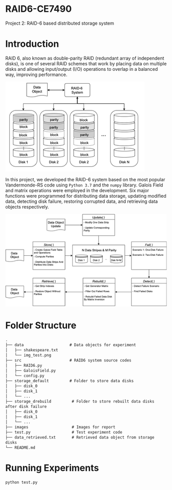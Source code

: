 # RAID6-CE7490

Project 2: RAID-6 based distributed storage system

# Introduction

RAID 6, also known as double-parity RAID (redundant array of independent disks), is one of several RAID schemes that work by placing data on multiple disks and allowing input/output (I/O) operations to overlap in a balanced way, improving performance.

![](https://github.com/siyue-zhang/RAID6-CE7490/blob/master/images/system.png)

In this project, we developed the RAID-6 system based on the most popular Vandermonde-RS code using ```Python 3.7``` and the ```numpy``` library. Galois Field and matrix operations were employed in the development. Six major functions were programmed for distributing data storage, updating modified data, detecting disk failure, restoring corrupted data, and retrieving data objects respectively.

![](https://github.com/siyue-zhang/RAID6-CE7490/blob/master/images/flow.png)


# Folder Structure

```
.
├── data                    # Data objects for experiment
│   ├── shakespeare.txt
│   └── img_test.png
├── src                     # RAID6 system source codes
│   ├── RAID6.py
│   ├── GaloisField.py 
│   └── config.py     
├── storage_default         # Folder to store data disks
│   ├── disk_0
│   ├── disk_1
│   └── ...      
├── storage_drebuild         # Folder to store rebuilt data disks after disk failure
│   ├── disk_0
│   ├── disk_1
│   └── ...  
├── images                   # Images for report
├── test.py                  # Test experiment code
├── data_retrieved.txt       # Retrieved data object from storage disks
└── README.md
```

# Running Experiments


```
python test.py 
```

